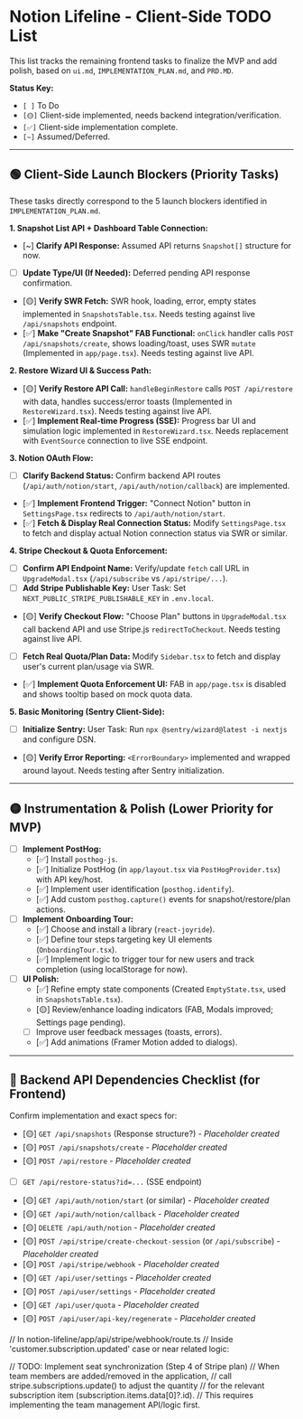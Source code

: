 # Notion Lifeline - Client-Side TODO List

This list tracks the remaining frontend tasks to finalize the MVP and add polish, based on `ui.md`, `IMPLEMENTATION_PLAN.md`, and `PRD.MD`.

**Status Key:**
*   `[ ]` To Do
*   `[🟡]` Client-side implemented, needs backend integration/verification.
*   `[✅]` Client-side implementation complete.
*   `[~]` Assumed/Deferred.

---

## 🟢 Client-Side Launch Blockers (Priority Tasks)

These tasks directly correspond to the 5 launch blockers identified in `IMPLEMENTATION_PLAN.md`.

**1. Snapshot List API + Dashboard Table Connection:**
- [~] **Clarify API Response:** Assumed API returns `Snapshot[]` structure for now.
- [ ] **Update Type/UI (If Needed):** Deferred pending API response confirmation.
- [🟡] **Verify SWR Fetch:** SWR hook, loading, error, empty states implemented in `SnapshotsTable.tsx`. Needs testing against live `/api/snapshots` endpoint.
- [✅] **Make "Create Snapshot" FAB Functional:** `onClick` handler calls `POST /api/snapshots/create`, shows loading/toast, uses SWR `mutate` (Implemented in `app/page.tsx`). Needs testing against live API.

**2. Restore Wizard UI & Success Path:**
- [🟡] **Verify Restore API Call:** `handleBeginRestore` calls `POST /api/restore` with data, handles success/error toasts (Implemented in `RestoreWizard.tsx`). Needs testing against live API.
- [✅] **Implement Real-time Progress (SSE):** Progress bar UI and simulation logic implemented in `RestoreWizard.tsx`. Needs replacement with `EventSource` connection to live SSE endpoint.

**3. Notion OAuth Flow:**
- [ ] **Clarify Backend Status:** Confirm backend API routes (`/api/auth/notion/start`, `/api/auth/notion/callback`) are implemented.
- [✅] **Implement Frontend Trigger:** "Connect Notion" button in `SettingsPage.tsx` redirects to `/api/auth/notion/start`.
- [✅] **Fetch & Display Real Connection Status:** Modify `SettingsPage.tsx` to fetch and display actual Notion connection status via SWR or similar.

**4. Stripe Checkout & Quota Enforcement:**
- [ ] **Confirm API Endpoint Name:** Verify/update `fetch` call URL in `UpgradeModal.tsx` (`/api/subscribe` vs `/api/stripe/...`).
- [ ] **Add Stripe Publishable Key:** User Task: Set `NEXT_PUBLIC_STRIPE_PUBLISHABLE_KEY` in `.env.local`.
- [🟡] **Verify Checkout Flow:** "Choose Plan" buttons in `UpgradeModal.tsx` call backend API and use Stripe.js `redirectToCheckout`. Needs testing against live API.
- [ ] **Fetch Real Quota/Plan Data:** Modify `Sidebar.tsx` to fetch and display user's current plan/usage via SWR.
- [✅] **Implement Quota Enforcement UI:** FAB in `app/page.tsx` is disabled and shows tooltip based on mock quota data.

**5. Basic Monitoring (Sentry Client-Side):**
- [ ] **Initialize Sentry:** User Task: Run `npx @sentry/wizard@latest -i nextjs` and configure DSN.
- [🟡] **Verify Error Reporting:** `<ErrorBoundary>` implemented and wrapped around layout. Needs testing after Sentry initialization.

---

## 🟡 Instrumentation & Polish (Lower Priority for MVP)

- [ ] **Implement PostHog:**
    - [✅] Install `posthog-js`.
    - [✅] Initialize PostHog (in `app/layout.tsx` via `PostHogProvider.tsx`) with API key/host.
    - [✅] Implement user identification (`posthog.identify`).
    - [✅] Add custom `posthog.capture()` events for snapshot/restore/plan actions.
- [ ] **Implement Onboarding Tour:**
    - [✅] Choose and install a library (`react-joyride`).
    - [✅] Define tour steps targeting key UI elements (`OnboardingTour.tsx`).
    - [✅] Implement logic to trigger tour for new users and track completion (using localStorage for now).
- [ ] **UI Polish:**
    - [✅] Refine empty state components (Created `EmptyState.tsx`, used in `SnapshotsTable.tsx`).
    - [🟡] Review/enhance loading indicators (FAB, Modals improved; Settings page pending).
    - [ ] Improve user feedback messages (toasts, errors).
    - [✅] Add animations (Framer Motion added to dialogs).

---

## 🔴 Backend API Dependencies Checklist (for Frontend)

Confirm implementation and exact specs for:

- [🟡] `GET /api/snapshots` (Response structure?) - *Placeholder created*
- [🟡] `POST /api/snapshots/create` - *Placeholder created*
- [🟡] `POST /api/restore` - *Placeholder created*
- [ ] `GET /api/restore-status?id=...` (SSE endpoint)
- [🟡] `GET /api/auth/notion/start` (or similar) - *Placeholder created*
- [🟡] `GET /api/auth/notion/callback` - *Placeholder created*
- [🟡] `DELETE /api/auth/notion` - *Placeholder created*
- [🟡] `POST /api/stripe/create-checkout-session` (or `/api/subscribe`) - *Placeholder created*
- [🟡] `POST /api/stripe/webhook` - *Placeholder created*
- [🟡] `GET /api/user/settings` - *Placeholder created*
- [🟡] `POST /api/user/settings` - *Placeholder created*
- [🟡] `GET /api/user/quota` - *Placeholder created*
- [🟡] `POST /api/user/api-key/regenerate` - *Placeholder created* 


// In notion-lifeline/app/api/stripe/webhook/route.ts
// Inside 'customer.subscription.updated' case or near related logic:

// TODO: Implement seat synchronization (Step 4 of Stripe plan)
// When team members are added/removed in the application,
// call stripe.subscriptions.update() to adjust the quantity
// for the relevant subscription item (subscription.items.data[0]?.id).
// This requires implementing the team management API/logic first.